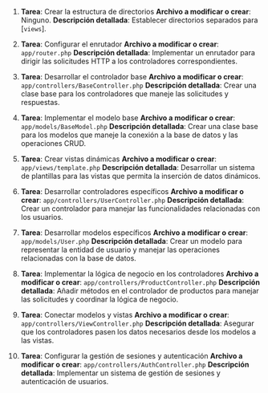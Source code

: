 1. **Tarea**: Crear la estructura de directorios
   **Archivo a modificar o crear**: Ninguno.
   **Descripción detallada**: Establecer directorios separados para [`views`].

2. **Tarea**: Configurar el enrutador
   **Archivo a modificar o crear**: `app/router.php`
   **Descripción detallada**: Implementar un enrutador para dirigir las solicitudes HTTP a los controladores correspondientes.

3. **Tarea**: Desarrollar el controlador base
   **Archivo a modificar o crear**: `app/controllers/BaseController.php`
   **Descripción detallada**: Crear una clase base para los controladores que maneje las solicitudes y respuestas.

4. **Tarea**: Implementar el modelo base
   **Archivo a modificar o crear**: `app/models/BaseModel.php`
   **Descripción detallada**: Crear una clase base para los modelos que maneje la conexión a la base de datos y las operaciones CRUD.

5. **Tarea**: Crear vistas dinámicas
   **Archivo a modificar o crear**: `app/views/template.php`
   **Descripción detallada**: Desarrollar un sistema de plantillas para las vistas que permita la inserción de datos dinámicos.

6. **Tarea**: Desarrollar controladores específicos
   **Archivo a modificar o crear**: `app/controllers/UserController.php`
   **Descripción detallada**: Crear un controlador para manejar las funcionalidades relacionadas con los usuarios.

7. **Tarea**: Desarrollar modelos específicos
   **Archivo a modificar o crear**: `app/models/User.php`
   **Descripción detallada**: Crear un modelo para representar la entidad de usuario y manejar las operaciones relacionadas con la base de datos.

8. **Tarea**: Implementar la lógica de negocio en los controladores
   **Archivo a modificar o crear**: `app/controllers/ProductController.php`
   **Descripción detallada**: Añadir métodos en el controlador de productos para manejar las solicitudes y coordinar la lógica de negocio.

9. **Tarea**: Conectar modelos y vistas
   **Archivo a modificar o crear**: `app/controllers/ViewController.php`
   **Descripción detallada**: Asegurar que los controladores pasen los datos necesarios desde los modelos a las vistas.

10. **Tarea**: Configurar la gestión de sesiones y autenticación
    **Archivo a modificar o crear**: `app/controllers/AuthController.php`
    **Descripción detallada**: Implementar un sistema de gestión de sesiones y autenticación de usuarios.